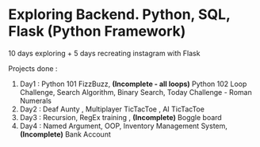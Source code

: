 # Exploring Backend. Python, SQL, Flask (Python Framework)

10 days exploring + 5 days recreating instagram with Flask

Projects done :

<ol>
    <li>Day1 : Python 101 FizzBuzz, <strong>(Incomplete - all loops)</strong> Python 102 Loop Challenge, Search Algorithm, Binary Search, Today Challenge - Roman Numerals </li>
    <li>Day2 : Deaf Aunty , Multiplayer TicTacToe , AI TicTacToe </li>
    <li>Day3 : Recursion, RegEx training , <strong>(Incomplete)</strong> Boggle board </li>
    <li>Day4 : Named Argument, OOP, Inventory Management System, <strong>(Incomplete)</strong> Bank Account </li>


</ol>
